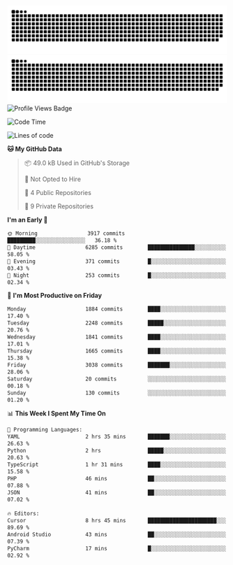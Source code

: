 <img src="https://github.com/nielsbaggerman/nielsbaggerman/blob/output/github-contribution-grid-snake.svg#gh-light-mode-only" alt="GitHub Snake Light">
<img src="https://github.com/nielsbaggerman/nielsbaggerman/blob/output/github-contribution-grid-snake-dark.svg#gh-dark-mode-only" alt="GitHub Snake Dark">
<img src="https://komarev.com/ghpvc/?username=nielsbaggerman&amp;label=Profile+Views" alt="Profile Views Badge" />

<!--START_SECTION:waka-->
![Code Time](http://img.shields.io/badge/Code%20Time-2%2C377%20hrs%2058%20mins-blue)

![Lines of code](https://img.shields.io/badge/From%20Hello%20World%20I%27ve%20Written-12.3%20million%20lines%20of%20code-blue)

**🐱 My GitHub Data** 

> 📦 49.0 kB Used in GitHub's Storage 
 > 
> 🚫 Not Opted to Hire
 > 
> 📜 4 Public Repositories 
 > 
> 🔑 9 Private Repositories 
 > 
**I'm an Early 🐤** 

```text
🌞 Morning                3917 commits        █████████░░░░░░░░░░░░░░░░   36.18 % 
🌆 Daytime                6285 commits        ███████████████░░░░░░░░░░   58.05 % 
🌃 Evening                371 commits         █░░░░░░░░░░░░░░░░░░░░░░░░   03.43 % 
🌙 Night                  253 commits         █░░░░░░░░░░░░░░░░░░░░░░░░   02.34 % 
```
📅 **I'm Most Productive on Friday** 

```text
Monday                   1884 commits        ████░░░░░░░░░░░░░░░░░░░░░   17.40 % 
Tuesday                  2248 commits        █████░░░░░░░░░░░░░░░░░░░░   20.76 % 
Wednesday                1841 commits        ████░░░░░░░░░░░░░░░░░░░░░   17.01 % 
Thursday                 1665 commits        ████░░░░░░░░░░░░░░░░░░░░░   15.38 % 
Friday                   3038 commits        ███████░░░░░░░░░░░░░░░░░░   28.06 % 
Saturday                 20 commits          ░░░░░░░░░░░░░░░░░░░░░░░░░   00.18 % 
Sunday                   130 commits         ░░░░░░░░░░░░░░░░░░░░░░░░░   01.20 % 
```


📊 **This Week I Spent My Time On** 

```text
💬 Programming Languages: 
YAML                     2 hrs 35 mins       ███████░░░░░░░░░░░░░░░░░░   26.63 % 
Python                   2 hrs               █████░░░░░░░░░░░░░░░░░░░░   20.63 % 
TypeScript               1 hr 31 mins        ████░░░░░░░░░░░░░░░░░░░░░   15.58 % 
PHP                      46 mins             ██░░░░░░░░░░░░░░░░░░░░░░░   07.88 % 
JSON                     41 mins             ██░░░░░░░░░░░░░░░░░░░░░░░   07.02 % 

🔥 Editors: 
Cursor                   8 hrs 45 mins       ██████████████████████░░░   89.69 % 
Android Studio           43 mins             ██░░░░░░░░░░░░░░░░░░░░░░░   07.39 % 
PyCharm                  17 mins             █░░░░░░░░░░░░░░░░░░░░░░░░   02.92 % 
```


<!--END_SECTION:waka-->

